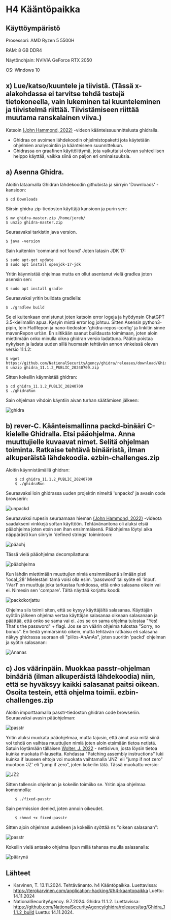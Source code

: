 # H4 Kääntöpaikka

## Käyttöympäristö

Prosessori: AMD Ryzen 5 5500H

RAM: 8 GB DDR4

Näytönohjain: NVIVIA GeForce RTX 2050

OS: Windows 10

## x) Lue/katso/kuuntele ja tiivistä. (Tässä x-alakohdassa ei tarvitse tehdä testejä tietokoneella, vain lukeminen tai kuunteleminen ja tiivistelmä riittää. Tiivistämiseen riittää muutama ranskalainen viiva.) 

Katsoin [(John Hammond, 2022)](https://www.youtube.com/watch?v=oTD_ki86c9I) -videon käänteissuunnittelusta ghidralla. 

- Ghidraa on avoimen lähdekoodin ohjelmistopaketti jota käytetään ohjelmien analysointiin ja käänteiseen suunnitteluun.
- Ghidrassa on graafinen käyttölittymä, jota vaikuttaisi olevan suhteellisen helppo käyttää, vaikka siinä on paljon eri ominaisuuksia.

## a) Asenna Ghidra. 

Aloitin lataamalla Ghidran lähdekoodin githubista ja siirryin 'Downloads' - kansioon:

    $ cd Downloads

Siirsin ghidra zip-tiedoston käyttäjä kansioon ja purin sen:

    $ mv ghidra-master.zip /home/jereb/
    $ unzip ghidra-master.zip

Seuraavaksi tarkistin java version.

    $ java -version

Sain kuitenkin 'command not found' Joten latasin JDK 17:

    $ sudo apt-get update
    $ sudo apt install openjdk-17-jdk

Yritin käynnistää ohjelmaa mutta en ollut asentanut vielä gradlea joten asensin sen:

    $ sudo apt install gradle

Seuraavaksi yritin buildata gradlella:

    $ ./gradlew build

Se ei kuitenkaan onnistunut joten katsoin error logeja ja hyödynsin ChatGPT 3.5-kielimallin apua. Kysyin mistä error log johtuu. Sitten Asensin python3-pipin, tein FlatRepon ja nano-tiedoston 'ghidra-repos-config' ja linkitin sinne mavenRepon url:än. En siltikään saanut buildausta toimimaan, joten aloin miettimään onko minulla oikea ghidran versio ladattuna. Päätin poistaa nykyisen ja ladata uuden sillä huomasin tehtävän annon vinkeissä olevan versio 11.1.2: 

    $ wget https://github.com/NationalSecurityAgency/ghidra/releases/download/Ghidra_11.1.2_build/ghidra_11.1.2_PUBLIC_20240709.zip 
    $ unzip ghidra_11.1.2_PUBLIC_20240709.zip

Sitten kokeilin käynnistää ghidran:

    $ cd ghidra_11.1.2_PUBLIC_20240709
    $ ./ghidraRun

Sain ohjelman vihdoin käyntiin aivan turhan säätämisen jälkeen: 

![ghidra](Kuvat/ghidra.png)

    
## b) rever-C. Käänteismallinna packd-binääri C-kielelle Ghidralla. Etsi pääohjelma. Anna muuttujielle kuvaavat nimet. Selitä ohjelman toiminta. Ratkaise tehtävä binääristä, ilman alkuperäistä lähdekoodia. ezbin-challenges.zip

Aloitin käynnistämällä ghidran:

        $ cd ghidra_11.1.2_PUBLIC_20240709
        $ ./ghidraRun

Seuraavaksi loin ghidrassa uuden projektin nimeltä 'unpackd' ja avasin code browserin: 

![unpackd](Kuvat/unpackd.png)

Seuraavaksi rupesin seuraamaan hieman [(John Hammond, 2022)](https://www.youtube.com/watch?v=oTD_ki86c9I) -videota saadakseni vinkkejä softan käyttöön. Tehtävänantona oli aluksi etsiä pääohjelma joten etsin sen ihan ensimmäisenä. Pääohjelma löytyi aika näppärästi kun siirryin 'defined strings' toimintoon: 

![pääohj](Kuvat/pääohj.png)

Tässä vielä pääohjelma decompilattuna: 

![pääohjelma](Kuvat/pääohjelma.png)

Kun lähdin miettimään muuttujien nimiä ensimmäisenä silmään pisti 'local_28' Mielestäni tämä voisi olla esim. 'password' tai syöte eli 'input'. 'iVar1' on muuttuja joka tarkastaa funktiossa, että onko salasana oikein vai ei. Nimesin sen 'compare'. Tältä näyttää korjattu koodi: 

![packdkorjattu](Kuvat/packdkorjaus.png)

Ohjelma siis toimii siten, että se kysyy käyttäjältä salasanaa. Käyttäjän syötön jälkeen ohjelma vertaa käyttäjän salasanaa oikeaan salasanaan ja päättää, että onko se sama vai ei. Jos se on sama ohjelma tulostaa "Yes! That's the password" + flagi. Jos se on väärin ohjelma tulostaa "Sorry, no bonus". En tiedä ymmärsinkö oikein, mutta tehtävän ratkaisu eli salasana näkyy ghidrassa suoraan eli "piilos-AnAnAs", joten suoritin 'packd' ohjelman ja syötin salasanan: 

![Ananas](Kuvat/Anssi.png)

## c) Jos väärinpäin. Muokkaa passtr-ohjelman binääriä (ilman alkuperäistä lähdekoodia) niin, että se hyväksyy kaikki salasanat paitsi oikean. Osoita testein, että ohjelma toimii. ezbin-challenges.zip 

Aloitin importtaamalla passtr-tiedoston ghidran code browseriin. Seuraavaksi avasin pääohjelman: 

 ![passtr](Kuvat/passtr.png)

Yritin aluksi muokata pääohjelmaa, mutta tajusin, että ainut asia mitä siinä voi tehdä on vaihtaa muuttujien nimiä joten aloin etsimään tietoa netistä. Satuin löytämään tälläisen [Wolter, J. 2022](https://jorianwoltjer.com/blog/p/hacking/introduction-to-reverse-engineering-with-ghidra) - nettisivun, josta löysin tietoa kuinka muokata if-lausetta. Kohdassa "Patching assembly instructions" luki kuinka if lauseen ehtoja voi muokata vaihtamalla 'JNZ' eli "jump if not zero" muotoon 'JZ' eli "jump if zero", joten kokeilin tätä. Tässä muokattu versio: 

![JZ2](Kuvat/Jz2.png)

Sitten tallensin ohjelman ja kokeilin toimiiko se. Yritin ajaa ohjelmaa komennolla:

        $ ./fixed-passtr

Sain permission denied, joten annoin oikeudet. 

        $ chmod +x fixed-passtr

Sitten ajoin ohjelman uudelleen ja kokeilin syöttää ns "oikean salasanan":

![passtr](Kuvat/passtrtesti.png)

Kokeilin vielä antaako ohjelma lipun millä tahansa muulla salasanalla: 

![päärynä](Kuvat/päärynä.png)

## Lähteet
- Karvinen, T. 13.11.2024. Tehtävänanto. h4 Kääntöpaikka. Luettavissa: https://terokarvinen.com/application-hacking/#h4-kaantopaikka Luettu: 14.11.2024
- NationalSecurityAgency. 9.7.2024. Ghidra 11.1.2. Luettavissa:  https://github.com/NationalSecurityAgency/ghidra/releases/tag/Ghidra_11.1.2_build Luettu: 14.11.2024.

    
